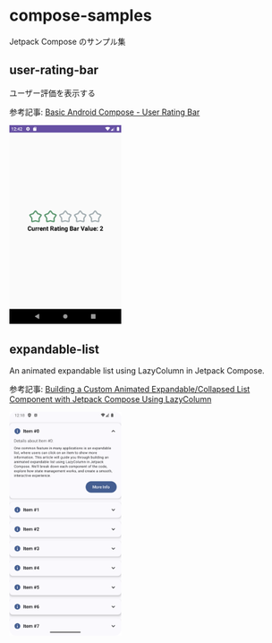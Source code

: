 # compose-samples
Jetpack Compose のサンプル集


## user-rating-bar

ユーザー評価を表示する

参考記事: [Basic Android Compose - User Rating Bar](https://medium.com/deuk/basic-android-compose-user-rating-bar-6e0990b017f9)

<img src="user-rating-bar/docs/Screenshot_1.png" width="200"> 


## expandable-list 

An animated expandable list using LazyColumn in Jetpack Compose.  

参考記事: [Building a Custom Animated Expandable/Collapsed List Component with Jetpack Compose Using LazyColumn](https://medium.com/@ramadan123sayed/building-a-custom-animated-expandable-list-with-jetpack-compose-1774a9328a32)  

<img src="expandable-list/docs/Screenshot_1.png" width="200"> 
